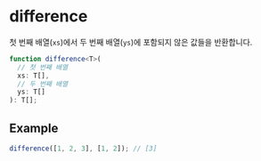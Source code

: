 # difference

첫 번째 배열(`xs`)에서 두 번째 배열(`ys`)에 포함되지 않은 값들을 반환합니다.

```typescript
function difference<T>(
  // 첫 번째 배열
  xs: T[],
  // 두 번째 배열
  ys: T[]
): T[];
```

## Example

```typescript
difference([1, 2, 3], [1, 2]); // [3]
```
